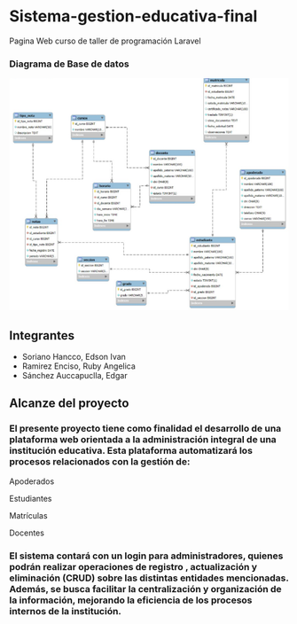 # Sistema-gestion-educativa-final
 Pagina Web curso de taller de programación Laravel

<h3>Diagrama de Base de datos</h3>

![imagen alt](https://github.com/Edsonjsx/Sistema-gestion-educativa-final/blob/9a039aa9123a77891b4e1c01a71fad3e968f3034/public/imagenes/BD.png)

<h2>Integrantes</h2>

- Soriano Hancco, Edson Ivan
- Ramirez Enciso, Ruby Angelica
- Sánchez Auccapuclla, Edgar

<h2>Alcanze del proyecto</h2>

<h3>El presente proyecto tiene como finalidad el desarrollo de una plataforma web orientada a la administración integral de una institución educativa. Esta plataforma automatizará los procesos relacionados con la gestión de:</h3>

Apoderados

Estudiantes

Matrículas

Docentes

<h3>El sistema contará con un login para administradores, quienes podrán realizar operaciones de registro , actualización y eliminación (CRUD) sobre las distintas entidades mencionadas. Además, se busca facilitar la centralización y organización de la información, mejorando la eficiencia de los procesos internos de la institución.</h3>
